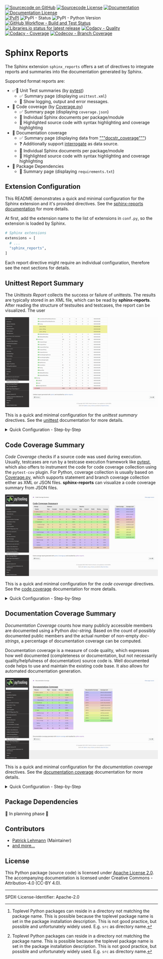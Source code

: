 [![Sourcecode on GitHub](https://img.shields.io/badge/pyTooling-sphinx--reports-323131.svg?logo=github&longCache=true)](https://github.com/pyTooling/sphinx-reports)
[![Sourcecode License](https://img.shields.io/pypi/l/sphinx-reports?longCache=true&style=flat-square&logo=Apache&label=code)](LICENSE.md)
[![Documentation](https://img.shields.io/website?longCache=true&style=flat-square&label=pyTooling.github.io%2Fsphinx-reports&logo=GitHub&logoColor=fff&up_color=blueviolet&up_message=Read%20now%20%E2%9E%9A&url=https%3A%2F%2FpyTooling.github.io%2Fsphinx%2Dreports%2Findex.html)](https://pyTooling.github.io/sphinx-reports/)
[![Documentation License](https://img.shields.io/badge/doc-CC--BY%204.0-green?longCache=true&style=flat-square&logo=CreativeCommons&logoColor=fff)](LICENSE.md)  
[![PyPI](https://img.shields.io/pypi/v/sphinx-reports?longCache=true&style=flat-square&logo=PyPI&logoColor=FBE072)](https://pypi.org/project/sphinx-reports/)
![PyPI - Status](https://img.shields.io/pypi/status/sphinx-reports?longCache=true&style=flat-square&logo=PyPI&logoColor=FBE072)
![PyPI - Python Version](https://img.shields.io/pypi/pyversions/sphinx-reports?longCache=true&style=flat-square&logo=PyPI&logoColor=FBE072)  
[![GitHub Workflow - Build and Test Status](https://img.shields.io/github/actions/workflow/status/pyTooling/sphinx-reports/Pipeline.yml?branch=main&longCache=true&style=flat-square&label=build%20and%20test&logo=GitHub%20Actions&logoColor=FFFFFF)](https://GitHub.com/pyTooling/sphinx-reports/actions/workflows/Pipeline.yml)
[![Libraries.io status for latest release](https://img.shields.io/librariesio/release/pypi/sphinx-reports?longCache=true&style=flat-square&logo=Libraries.io&logoColor=fff)](https://libraries.io/github/pyTooling/sphinx-reports)
[![Codacy - Quality](https://img.shields.io/codacy/grade/9a89bbc1d2c04a699ea14abea75588c7?longCache=true&style=flat-square&logo=Codacy)](https://www.codacy.com/gh/pyTooling/sphinx-reports)
[![Codacy - Coverage](https://img.shields.io/codacy/coverage/9a89bbc1d2c04a699ea14abea75588c7?longCache=true&style=flat-square&logo=Codacy)](https://www.codacy.com/gh/pyTooling/sphinx-reports)
[![Codecov - Branch Coverage](https://img.shields.io/codecov/c/github/pyTooling/sphinx-reports?longCache=true&style=flat-square&logo=Codecov)](https://codecov.io/gh/pyTooling/sphinx-reports)


<!--
[![GitHub release date](https://img.shields.io/github/release-date/pyTooling/sphinx-reports?logo=GitHub&)](https://github.com/pyTooling/sphinx-reports/releases)  
[![Dependent repos (via libraries.io)](https://img.shields.io/librariesio/dependent-repos/pypi/sphinx-reports)](https://github.com/pyTooling/sphinx-reports/network/dependents)  
-->


# Sphinx Reports

The Sphinx extension `sphinx_reports` offers a set of directives to integrate reports and summaries into the
documentation generated by Sphinx.

Supported format reports are:
* ✅🚧 Unit Test summaries (by [pytest](https://github.com/pytest-dev/pytest))
  * ✅ Summary page (displaying `unittest.xml`)
  * 🚧 Show logging, output and error messages.
* 🚧 Code coverage (by [Coverage.py](https://github.com/nedbat/coveragepy))
  * ✅ Summary page (displaying `coverage.json`)
  * 🚧 Individual Sphinx documents per package/module
  * 🚧 Highlighted source code with syntax highlighting and coverage highlighting
* 🚧 Documentation coverage
  * ✅ Summary page (displaying data from ["""docstr_coverage"""](https://github.com/HunterMcGushion/docstr_coverage))
  * ❓ Additionally support [interrogate](https://github.com/econchick/interrogate) as data source.
  * 🚧 Individual Sphinx documents per package/module
  * 🚧 Highlighted source code with syntax highlighting and coverage highlighting 
* 🚧 Package Dependencies
  * 🚧 Summary page (displaying `requirements.txt`)


## Extension Configuration

This README demonstrates a quick and minimal configuration for the Sphinx extension and it's provided directives. See
the [sphinx-reports documentation](https://pyTooling.github.io/sphinx-reports) for more details.

At first, add the extension name to the list of extensions in `conf.py`, so the extension is loaded by Sphinx.

```Python
# Sphinx extensions
extensions = [
  # ...
  "sphinx_reports",
]
```

Each report directive might require an individual configuration, therefore see the next sections for details.


## Unittest Report Summary

The *Unittests Report* collects the success or failure of unittests. The results are typically stored in an XML file,
which can be read by **sphinx-reports**. After reading the structure of testsuites and testcases, the report can be
visualized. The user  

![Unitest Summary Page](doc/_static/Unittest.png)


This is a quick and minimal configuration for the *unittest summary* directives.
See the [unittest](https://pyTooling.github.io/sphinx-reports/Unittest/index.html) documentation for more details.

<details><summary>Quick Configuration - Step-by-Step</summary>

1. Configure one or more coverage analysis reports in `conf.py` by adding a new 'section' defining some configuration
   variables. Each unittest report is identified by an ID, which is later referred to by the report directive. Here, the
   ID is called ``src`` (dictionary key). Each unittest report needs 1 configuration entry:

   * `xml_report` - The unittest report as XML file as generated by *pytest*.

   ```Python
   report_unittest_testsuites = {
     "src": {
       "xml_report": "../report/unit/unittest.xml"
     }
   }
   ```
2. Add the `unittest-summary` directive into your Restructured Text (ReST) document.

   * `reportid` - The ID used in `conf.py` to describe a report.

   ```ReST
   .. report:unittest-summary::
      :reportid: src
   ```

</details>

## Code Coverage Summary

*Code Coverage* checks if a source code was used during execution. Usually, testcases are run by a testcase execution
framework like [pytest](https://github.com/pytest-dev/pytest), which also offers to instrument the code for code
coverage collection using the `pytest-cov` plugin. For Python, coverage collection is usually based on
[Coverage.py](https://github.com/nedbat/coveragepy>), which supports statement and branch coverage collection either as
XML or JSON files. **sphinx-reports** can visualize a code coverage summary from JSON files. 

![Code Coverage Summary Page](doc/_static/CodeCoverage.png)


This is a quick and minimal configuration for the *code coverage* directives.
See the [code coverage](https://pyTooling.github.io/sphinx-reports/CodeCov/index.html) documentation for more details.

<details><summary>Quick Configuration - Step-by-Step</summary>

1. Configure one or more coverage analysis reports in `conf.py` by adding a new 'section' defining some configuration
   variables. Each analysis report is identified by an ID, which is later referred to by the report directive. Here, the
   ID is called ``src`` (dictionary key). Each analysis report needs 4 configuration entries:

   * `name` - Name of the Python package[^1].
   * `json_report` - The code coverage report as JSON file as generated by *Coverage.py*.
   * `fail_below` - An integer value in range 0..100, for when a code coverage is considered FAILED.
   * `levels` - A predefined color pallet name or a dictionary of coverage limits, their description and CSS style classes.

   ```Python
   # ==============================================================================
   # Sphinx-reports - CodeCov
   # ==============================================================================
   report_codecov_packages = {
     "src": {
       "name":        "myPackage",
       "json_report": "../report/coverage/coverage.json",
       "fail_below":  80,
       "levels":      "default"
     }
   }
   ```
2. Add the `code-coverage` directive into your Restructured Text (ReST) document.

   * `reportid` - The ID used in `conf.py` to describe a Python package.

   ```ReST
   .. report:code-coverage::
      :reportid: src
   ```

</details>


## Documentation Coverage Summary

*Documentation Coverage* counts how many publicly accessible members are documented using a Python *doc-string*. Based
on the count of possibly documented public members and the actual number of non-empty *doc-strings*, a percentage of
documentation coverage can be computed.

Documentation coverage is a measure of code quality, which expresses how well documented (completeness or documentation,
but not necessarily quality/helpfulness of documentation) source code is. Well documented code helps to use and maintain
the existing code base. It also allows for automated documentation generation.

![Documentation Coverage Summary Page](doc/_static/DocCoverage.png)


This is a quick and minimal configuration for the *documentation coverage* directives.
See the [documentation coverage](https://pyTooling.github.io/sphinx-reports/DocCov/index.html) documentation for more
details.

<details><summary>Quick Configuration - Step-by-Step</summary>

1. Configure one or more Python packages for documentation coverage analysis in `conf.py` by adding a new 'section' 
   defining some configuration variables. Each package is identified by an ID, which is later referred to by the report
   directive. Here, the ID is called `src` (dictionary key). Each package needs 4 configuration entries:

   * `name` - Name of the Python package[^1].
   * `directory` - The directory of the package to analyze.
   * `fail_below` - An integer value in range 0..100, for when a documentation coverage is considered FAILED.
   * `levels` - A predefined color pallet name or a dictionary of coverage limits, their description and CSS style classes.

   ```Python
   # ==============================================================================
   # Sphinx-reports - DocCov
   # ==============================================================================
   report_doccov_packages = {
     "src": {
       "name":       "myPackage",
       "directory":  "../myPackage",
       "fail_below": 80,
       "levels":     "default"
     }
   }
   ```
2. Add the `doc-coverage` directive into your Restructured Text (ReST) document.
 
   * `reportid` - The ID used in `conf.py` to describe a Python package.

   ```ReST
   .. report:doc-coverage::
      :reportid: src
   ```

</details>


## Package Dependencies

🚧 In planning phase 🚧



## Contributors

* [Patrick Lehmann](https://github.com/Paebbels) (Maintainer)
* [and more...](https://GitHub.com/pyTooling/sphinx-reports/graphs/contributors)


## License

This Python package (source code) is licensed under [Apache License 2.0](LICENSE.md).  
The accompanying documentation is licensed under Creative Commons - Attribution-4.0 (CC-BY 4.0).


-------------------------

SPDX-License-Identifier: Apache-2.0


[^1]: Toplevel Python packages can reside in a directory not matching the package name. This is possible because the
      toplevel package name is set in the package installation description. This is not good practice, but possible and
      unfortunately widely used. E.g. `src` as directory name.

